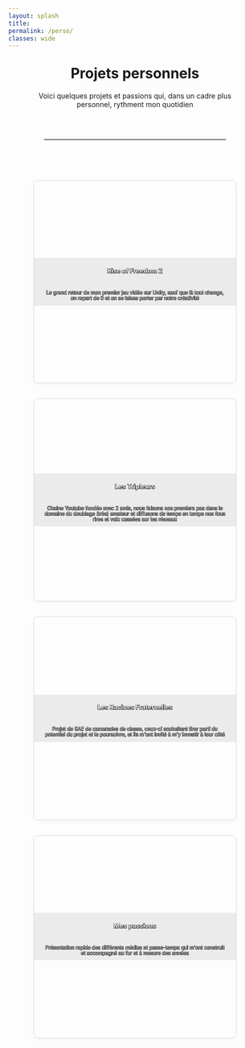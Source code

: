 ```yaml
---
layout: splash
title:
permalink: /perso/
classes: wide
---
```

<style>
  .card-grid {
    display: grid;
    grid-template-columns: repeat(auto-fit, minmax(250px, 1fr));
    gap: 30px;
    padding: 20px 0;
  }

  .card-link {
    text-decoration: none;
    color: inherit;
  }

  

  .card:hover {
    transform: translateY(-5px) scale(1.03);
    box-shadow: 0 6px 12px rgba(0,0,0,0.1);
  }
  .card p{
    font-size: 0.7em;
  }
  .card h3{
    font-size: 0.9em;
    margin-bottom: 30px;
    text-align: center;
    font-weight: 700;
  }
  .card-content {
   background-color: rgba(232, 232, 232, 0.8); /*blanc à 80% opaque */
    margin-top:10px;
    margin-bottom:10px;
}
  .card-text{
    padding-left: 20px;
    padding-right: 20px;
    text-align: center;
    color: white;
  text-shadow:
    -0.5px -0.5px 0 black,
     0.5px -0.5px 0 black,
    -0.5px  0.5px 0 black,
     0.5px  0.5px 0 black;
  }
.card {
  aspect-ratio: 1 / 1;
  background-size: cover;
  background-position: center;
  border: 1px solid #ddd;
  border-radius: 10px;
  display: flex;
  flex-direction: column;
  justify-content: center;
  box-shadow: 0 2px 6px rgba(0,0,0,0.05);
  transition: transform 0.2s, box-shadow 0.2s;
}



</style>

<div style="width: 80%; margin: 0 auto;">
<h1 style="text-align: center;margin-top: 30px;">Projets personnels</h1>

<p style="text-align: center;">Voici quelques projets et passions qui, dans un cadre plus personnel, rythment mon quotidien</p>

<hr style="border: none; border-top: 1px solid #ccc; margin: 60px auto; width: 90%;" />



<div class="card-grid">

  <!-- Carte 1 -->
  <a href="/unity/projet-1/" class="card-link">
    <div class="card" style="background-image: url('/assets/images/rof2.png');">
      <div class="card-content">
        <div class="card-text">
      <h3>Rise of Freedom 2</h3>
      <p>Le grand retour de mon premier jeu vidéo sur Unity, sauf que là tout change, on repart de 0 et on se laisse porter par notre créativité</p>
    </div>
      </div>
    </div>
  </a>

  <!-- Carte 2 -->
  <a href="/unity/projet-2/" class="card-link">
    <div class="card" style="background-image: url('/assets/images/tripleurs.png');">
      <div class="card-content">
        <div class="card-text">
      <h3>Les Tripleurs</h3>
      <p>Chaine Youtube fondée avec 2 amis, nous faisons nos premiers pas dans le domaine du doublage (très) amateur et diffusons de temps en temps nos fous rires et voix cassées sur les réseaux</p>
    </div>
      </div>
    </div>
  </a>

  <!-- Carte 3 -->
  <a href="/unity/projet-3/" class="card-link">
    <div class="card" style="background-image: url('/assets/images/owen.png');">
      <div class="card-content">
        <div class="card-text">
      <h3>Les Racines Fraternelles</h3>
      <p>Projet de SAE de camarades de classe, ceux-ci souhaitent tirer parti du potentiel du projet et le poursuivre, et ils m'ont invité à m'y investir à leur côté</p>
    </div>
      </div>
    </div>
  </a>

  <!-- Carte 4 -->
  <a href="/unity/projet-3/" class="card-link">
    <div class="card" style="background-image: url('/assets/images/takeyourtime.jpg');">
      <div class="card-content">
        <div class="card-text">
      <h3>Mes passions</h3>
      <p>Présentation rapide des différents médias et passe-temps qui m'ont construit et accompagné au fur et à mesure des années</p>
        </div>
      </div>
    </div>
  </a>

</div>

</div>




